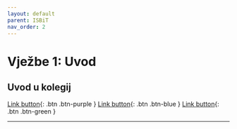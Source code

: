 ```yaml
---
layout: default
parent: ISBiT
nav_order: 2
---
```



# Vježbe 1: Uvod

## Uvod u kolegij



[Link button](http://example.com/){: .btn .btn-purple }
[Link button](http://example.com/){: .btn .btn-blue }
[Link button](http://example.com/){: .btn .btn-green }



---